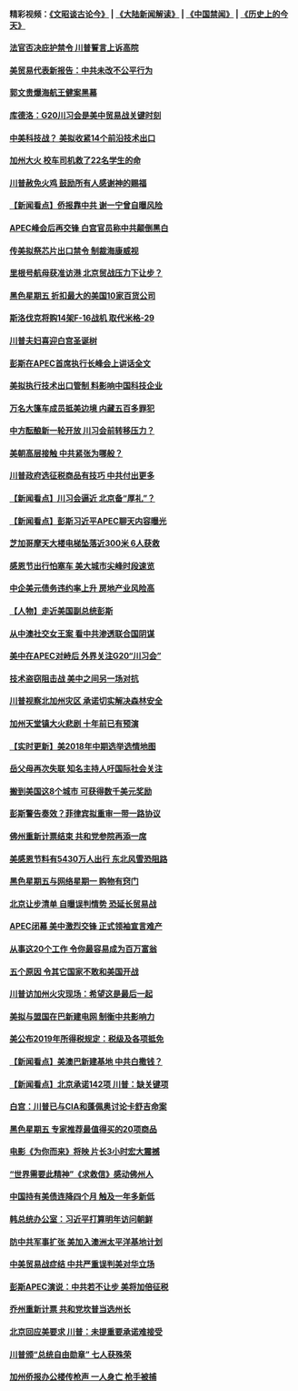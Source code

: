 #### 精彩视频：[《文昭谈古论今》](https://github.com/gfw-breaker/wenzhao/blob/master/README.md?t=11210931) | [《大陆新闻解读》](https://github.com/gfw-breaker/ntdtv-comedy/blob/master/README.md?t=11210931) | [《中国禁闻》](https://github.com/gfw-breaker/ntdtv-news/blob/master/README.md?t=11210931) | [《历史上的今天》](https://github.com/gfw-breaker/today-in-history/blob/master/README.md?t=11210931) 

#### [法官否决庇护禁令 川普誓言上诉高院](../pages/nsc412/n10865013.md?t=11210931) 

#### [美贸易代表新报告：中共未改不公平行为](../pages/nsc412/n10865131.md?t=11210931) 

#### [郭文贵爆海航王健案黑幕](../pages/nsc412/n10865106.md?t=11210931) 

#### [库德洛：G20川习会是美中贸易战关键时刻](../pages/nsc412/n10864773.md?t=11210931) 

#### [中美科技战？ 美拟收紧14个前沿技术出口](../pages/nsc412/n10864753.md?t=11210931) 

#### [加州大火 校车司机救了22名学生的命](../pages/nsc412/n10864771.md?t=11210931) 

#### [川普赦免火鸡 鼓励所有人感谢神的赐福](../pages/nsc412/n10864662.md?t=11210931) 

#### [【新闻看点】侨报靠中共 谢一宁曾自曝风险](../pages/nsc412/n10864543.md?t=11210931) 

#### [APEC峰会后再交锋 白宫官员称中共颠倒黑白](../pages/nsc412/n10864695.md?t=11210931) 

#### [传美拟祭芯片出口禁令 制裁海康威视](../pages/nsc412/n10864457.md?t=11210931) 

#### [里根号航母获准访港 北京贸战压力下让步？](../pages/nsc412/n10864106.md?t=11210931) 

#### [黑色星期五 折扣最大的美国10家百货公司](../pages/nsc412/n10864377.md?t=11210931) 

#### [斯洛伐克将购14架F-16战机 取代米格-29](../pages/nsc412/n10864268.md?t=11210931) 

#### [川普夫妇喜迎白宫圣诞树](../pages/nsc412/n10862682.md?t=11210931) 

#### [彭斯在APEC首席执行长峰会上讲话全文](../pages/nsc412/n10862507.md?t=11210931) 

#### [美拟执行技术出口管制 料影响中国科技企业](../pages/nsc412/n10862505.md?t=11210931) 

#### [万名大篷车成员抵美边境 内藏五百多罪犯](../pages/nsc412/n10862566.md?t=11210931) 

#### [中方酝酿新一轮开放 川习会前转移压力？](../pages/nsc412/n10862118.md?t=11210931) 

#### [美朝高层接触 中共紧张为哪般？](../pages/nsc412/n10862181.md?t=11210931) 

#### [川普政府选征税商品有技巧 中共付出更多](../pages/nsc412/n10862436.md?t=11210931) 

#### [【新闻看点】川习会逼近 北京备“厚礼”？](../pages/nsc412/n10862214.md?t=11210931) 

#### [【新闻看点】彭斯习近平APEC聊天内容曝光](../pages/nsc412/n10862108.md?t=11210931) 

#### [芝加哥摩天大楼电梯坠落近300米 6人获救](../pages/nsc412/n10862160.md?t=11210931) 

#### [感恩节出行怕塞车 美大城市尖峰时段速览](../pages/nsc412/n10861984.md?t=11210931) 

#### [中企美元债务违约率上升 房地产业风险高](../pages/nsc412/n10862050.md?t=11210931) 

#### [【人物】走近美国副总统彭斯](../pages/nsc412/n10793797.md?t=11210931) 

#### [从中澳社交女王案 看中共渗透联合国阴谋](../pages/nsc412/n10860190.md?t=11210931) 

#### [美中在APEC对峙后 外界关注G20“川习会”](../pages/nsc412/n10861219.md?t=11210931) 

#### [技术盗窃阻击战 美中之间另一场对抗](../pages/nsc412/n10860691.md?t=11210931) 

#### [川普视察北加州灾区  承诺切实解决森林安全](../pages/nsc412/n10861010.md?t=11210931) 

#### [加州天堂镇大火悲剧 十年前已有预演](../pages/nsc412/n10860446.md?t=11210931) 

#### [【实时更新】美2018年中期选举选情地图](../pages/nsc412/n10834279.md?t=11210931) 

#### [岳父母再次失联 知名主持人吁国际社会关注](../pages/nsc412/n10860364.md?t=11210931) 

#### [搬到美国这8个城市 可获得数千美元奖励](../pages/nsc412/n10855624.md?t=11210931) 

#### [彭斯警告奏效？菲律宾拟重审一带一路协议](../pages/nsc412/n10859795.md?t=11210931) 

#### [佛州重新计票结束 共和党参院再添一席](../pages/nsc412/n10860214.md?t=11210931) 

#### [美感恩节料有5430万人出行 东北风雪恐阻路](../pages/nsc412/n10860008.md?t=11210931) 

#### [黑色星期五与网络星期一 购物有窍门](../pages/nsc412/n10858837.md?t=11210931) 

#### [北京让步清单 自曝误判情势 恐延长贸易战](../pages/nsc412/n10859763.md?t=11210931) 

#### [APEC闭幕 美中激烈交锋 正式领袖宣言难产](../pages/nsc412/n10859544.md?t=11210931) 

#### [从事这20个工作 令你最容易成为百万富翁](../pages/nsc412/n10855513.md?t=11210931) 

#### [五个原因 令其它国家不敢和美国开战](../pages/nsc412/n10858519.md?t=11210931) 

#### [川普访加州火灾现场：希望这是最后一起](../pages/nsc412/n10859059.md?t=11210931) 

#### [美拟与盟国在巴新建电网 制衡中共影响力](../pages/nsc412/n10859057.md?t=11210931) 

#### [美公布2019年所得税规定：税级及各项抵免](../pages/nsc412/n10858852.md?t=11210931) 

#### [【新闻看点】美澳巴新建基地 中共白撒钱？](../pages/nsc412/n10858636.md?t=11210931) 

#### [【新闻看点】北京承诺142项 川普：缺关键项](../pages/nsc412/n10858513.md?t=11210931) 

#### [白宫：川普已与CIA和蓬佩奥讨论卡舒吉命案](../pages/nsc412/n10858517.md?t=11210931) 

#### [黑色星期五 专家推荐最值得买的20项商品](../pages/nsc412/n10858552.md?t=11210931) 

#### [电影《为你而来》将映 片长3小时宏大震撼](../pages/nsc412/n10858320.md?t=11210931) 

#### [“世界需要此精神”《求救信》感动佛州人](../pages/nsc412/n10857595.md?t=11210931) 

#### [中国持有美债连降四个月 触及一年多新低](../pages/nsc412/n10858378.md?t=11210931) 

#### [韩总统办公室：习近平打算明年访问朝鲜](../pages/nsc412/n10858325.md?t=11210931) 

#### [防中共军事扩张 美加入澳洲太平洋基地计划](../pages/nsc412/n10858258.md?t=11210931) 

#### [中美贸易战症结 中共严重误判美对华立场](../pages/nsc412/n10857352.md?t=11210931) 

#### [彭斯APEC演说：中共若不让步 美将加倍征税](../pages/nsc412/n10858071.md?t=11210931) 

#### [乔州重新计票 共和党坎普当选州长](../pages/nsc412/n10857784.md?t=11210931) 

#### [北京回应美要求 川普：未提重要承诺难接受](../pages/nsc412/n10857142.md?t=11210931) 

#### [川普颁“总统自由勋章” 七人获殊荣](../pages/nsc412/n10857652.md?t=11210931) 

#### [加州侨报办公楼传枪声 一人身亡 枪手被捕](../pages/nsc412/n10857284.md?t=11210931) 

